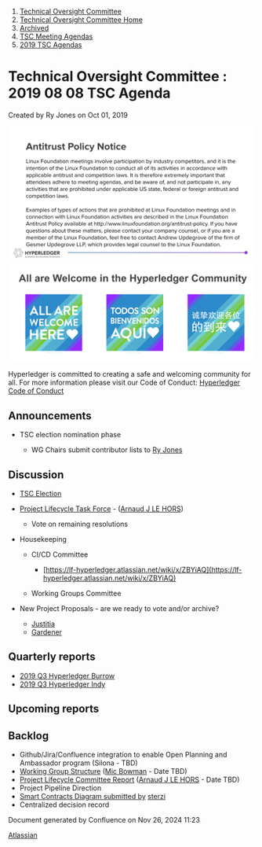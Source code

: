 1. [Technical Oversight Committee](index.html)
2. [Technical Oversight Committee Home](Technical-Oversight-Committee-Home_21430274.html)
3. [Archived](Archived_21447696.html)
4. [TSC Meeting Agendas](TSC-Meeting-Agendas_21448768.html)
5. [2019 TSC Agendas](2019-TSC-Agendas_21448769.html)

# Technical Oversight Committee : 2019 08 08 TSC Agenda

Created by Ry Jones on Oct 01, 2019

![](attachments/21431877/21448548.png?height=250) ![](attachments/21431877/21448549.png?height=250)

Hyperledger is committed to creating a safe and welcoming community for all. For more information please visit our Code of Conduct: [Hyperledger Code of Conduct](https://lf-hyperledger.atlassian.net/wiki/spaces/HYP/pages/19595281/Hyperledger+Code+of+Conduct)

## Announcements

- TSC election nomination phase
  
  - WG Chairs submit contributor lists to [Ry Jones](https://lf-hyperledger.atlassian.net/wiki/people/557058:078cecfc-fb17-4d9a-8759-b5b74efa6850?ref=confluence)

## Discussion

- [TSC Election](TSC-Election-2019_21434240.html)
- [Project Lifecycle Task Force](https://lf-hyperledger.atlassian.net/wiki/display/TF/Project+Lifecycle+Task+Force) - ([Arnaud J LE HORS](https://lf-hyperledger.atlassian.net/wiki/people/70121:0e75e3b8-500a-4067-9f7e-ed46e91bcb9d?ref=confluence))
  
  - Vote on remaining resolutions
- Housekeeping
  
  - CI/CD Committee
    
    - [https://lf-hyperledger.atlassian.net/wiki/x/ZBYiAQ](https://lf-hyperledger.atlassian.net/wiki/x/ZBYiAQ)
  - Working Groups Committee
- New Project Proposals - are we ready to vote and/or archive?
  
  - [Justitia](Hyperledger-Justitia-Proposal_21431331.html)
  - [Gardener](Gardener_21431378.html)

## Quarterly reports

- [2019 Q3 Hyperledger Burrow](/wiki/pages/createpage.action?spaceKey=HYP&title=2019%20Q3%20Hyperledger%20Burrow)
- [2019 Q3 Hyperledger Indy](/wiki/pages/createpage.action?spaceKey=HYP&title=2019%20Q3%20Hyperledger%20Indy)

## Upcoming reports

## Backlog

- Github/Jira/Confluence integration to enable Open Planning and Ambassador program (Silona - TBD)
- [Working Group Structure](https://lf-hyperledger.atlassian.net/wiki/display/TF/Working+Group+Task+Force) ([Mic Bowman](https://lf-hyperledger.atlassian.net/wiki/people/712020:38b65256-bc81-41b7-bc8d-23f728855f5a?ref=confluence) - Date TBD)
- [Project Lifecycle Committee Report](https://lf-hyperledger.atlassian.net/wiki/display/TF/Project+Lifecycle+Task+Force) ([Arnaud J LE HORS](https://lf-hyperledger.atlassian.net/wiki/people/70121:0e75e3b8-500a-4067-9f7e-ed46e91bcb9d?ref=confluence) - Date TBD)
- Project Pipeline Direction
- [Smart Contracts Diagram submitted by](https://lf-hyperledger.atlassian.net/wiki/pages/viewpage.action?pageId=21013596) [sterzi](https://lf-hyperledger.atlassian.net/wiki/people/5ff2cf15692b790110faba1b?ref=confluence)
- Centralized decision record

Document generated by Confluence on Nov 26, 2024 11:23

[Atlassian](http://www.atlassian.com/)
